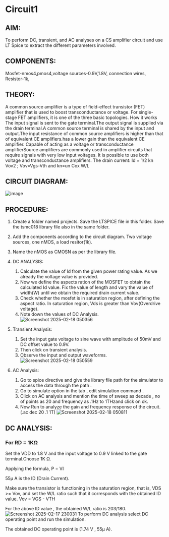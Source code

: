 # **Circuit1**

## **AIM:**
To perform DC, transient, and AC analyses on a CS amplifier circuit and use LT Spice to extract the different parameters involved.

## **COMPONENTS:**
Mosfet-nmos4,pmos4,voltage sources-0.9V,1.8V, connection wires, Resistor-1k,  

## **THEORY:**
A common source amplifier is a type of field-effect transistor (FET) amplifier that is used to boost transconductance or voltage. For single-stage FET amplifiers, it is one of the three basic topologies. How it works The input signal is sent to the gate terminal.The output signal is supplied via the drain terminal.A common source terminal is shared by the input and output.The input resistance of common source amplifiers is higher than that of equivalent CE amplifiers.has a lower gain than the equivalent CE amplifier. Capable of acting as a voltage or transconductance amplifierSource amplifiers are commonly used in amplifier circuits that require signals with very low input voltages. It is possible to use both voltage and transconductance amplifiers.
The drain current:
Id = 1/2 kn Vov2 ; Vov=Vgs-Vth and kn=un Cox W/L

## **CIRCUIT DIAGRAM:**  
 ![image](https://github.com/user-attachments/assets/bafef02b-dd43-4778-a7b7-a40f0978b64c)

## **PROCEDURE:** 
1. Create a folder named projects. Save the LTSPICE file in this folder. Save the tsmc018 library file also in the same folder.
2. Add the components according to the circuit diagram. Two voltage sources, one nMOS, a load resitor(1k).
3. Name the nMOS as CMOSN as per the library file.
4. DC ANALYSIS:
   1. Calculate the value of Id from the given power rating value. As we already the voltage value is provided.
   2. Now we define the aspects ration of the MOSFET to obtain the calculated Id value. Fix the value of length and vary the value of width(W) until we obtain the required drain current value.
   4. Check whether the mosfet is in saturation region, after defining the aspect ratio. In saturation region, Vds is greater than Vov(Overdrive voltage).
   5. Note down the values of DC Analysis.
      ![Screenshot 2025-02-18 050356](https://github.com/user-attachments/assets/0f41656f-ff70-446d-9560-422308af03e2)

7. Transient Analysis:
   1. Set the input gate voltage to sine wave with amplitude of 50mV and DC offset value to 0.9V.
   2. Then click on transient analysis.
   3. Observe the input and output waveforms.
      ![Screenshot 2025-02-18 050559](https://github.com/user-attachments/assets/50201c56-58f6-4595-8313-28a7e3a96bec)

8. AC Analysis:
   1. Go to spice directive and give the library file path for the simulator to access the data through the path .
   2. Go to simulate option in the tab , edit simulation command .
   3. Click on AC analysis and mention the time of sweep as decade , no of points as 20 and frequency as .1Hz to 1THzand click on ok.
   4. Now Run to analyze the gain and frequency response of the circuit.(.ac dec 20 .1 1T)
![Screenshot 2025-02-18 050811](https://github.com/user-attachments/assets/6bee813f-049a-4114-ae5d-8bca499988c7)

## **DC ANALYSIS:**
### For RD = 1KΩ
Set the VDD to 1.8 V and the input voltage to 0.9 V linked to the gate terminal.Choose 1K Ω.

Applying the formula, P = VI

55µ A is the ID (Drain Current).

Make sure the transistor is functioning in the saturation region, that is, VDS >= Vov, and set the W/L ratio such that it corresponds with the obtained ID value.
Vov = VGS - VTH

For the above ID value , the obtained W/L ratio is 203/180.
![Screenshot 2025-02-17 230031](https://github.com/user-attachments/assets/43c24a70-c77e-4b91-806a-be65daa84906)
To perform DC analysis select DC operating point and run the simulation.

The obtained DC operating point is (1.74 V , 55µ A).


